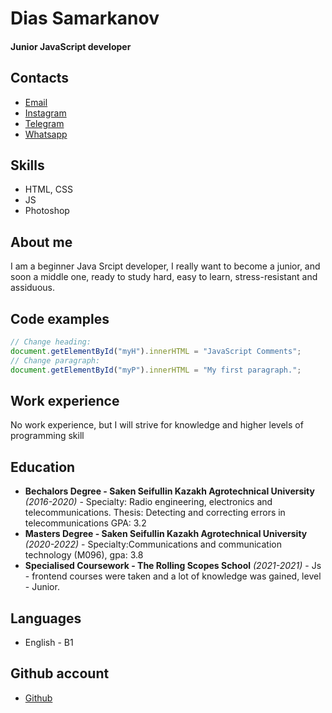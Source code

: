 # Dias Samarkanov
#### Junior JavaScript developer

## Contacts
- [Email](mailto:diassamarkanov108@gmail.com)
- [Instagram](https://www.instagram.com/f_u_c_ksociety/?hl=ru)
- [Telegram](https://t.me/darkdecision)
- [Whatsapp](https://api.whatsapp.com/send?phone=77713531149&text=%D0%94%D0%BE%D0%B1%D1%80%D1%8B%D0%B9%20%D0%B4%D0%B5%D0%BD%D1%8C%2C%20%D1%8F%20%D0%BF%D0%BE%20%D0%BF%D0%BE%D0%B2%D0%BE%D0%B4%D1%83...)

## Skills
- HTML, CSS
- JS
- Photoshop

## About me
 I am a beginner Java Srcipt developer, I really want to become a junior, and soon a middle one, ready to study hard, easy to learn, stress-resistant and assiduous.

## Code examples

```javascript
// Change heading:
document.getElementById("myH").innerHTML = "JavaScript Comments";
// Change paragraph:
document.getElementById("myP").innerHTML = "My first paragraph.";
```

## Work experience
No work experience, but I will strive for knowledge and higher levels of programming skill
## Education
- **Bechalors Degree - Saken Seifullin Kazakh Agrotechnical University** *(2016-2020)* - Specialty: Radio engineering, electronics and telecommunications. Thesis: Detecting and correcting errors in telecommunications GPA: 3.2
- **Masters Degree - Saken Seifullin Kazakh Agrotechnical University** *(2020-2022)* - Specialty:Communications and communication technology (M096), gpa: 3.8
- **Specialised Coursework - The Rolling Scopes School** *(2021-2021)* - Js - frontend courses were taken and a lot of knowledge was gained, level - Junior.

## Languages

- English - B1

## Github account

- [Github](https://github.com/Diassamarkanov98)

